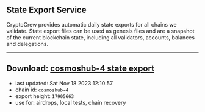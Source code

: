 ## State Export Service
CryptoCrew provides automatic daily state exports for all chains we validate. State export files can be used as genesis files and are a snapshot of the current blockchain state, including all validators, accounts, balances and delegations.

---
**Download: [cosmoshub-4 state export](https://dl.ccvalidators.com/SERVICE/cosmoshub/cosmoshub-4_export_17905663.json)**
---

- last updated: Sat Nov 18 2023 12:10:57
- chain id: `cosmoshub-4`
- export height: `17905663`
- use for: airdrops, local tests, chain recovery
